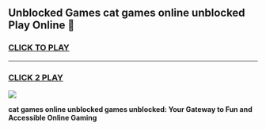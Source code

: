 
## Unblocked Games cat games online unblocked Play Online 👋
<h3>
<a href="https://news.freeplayer.one?title=cat_games_online_unblocked&ref=17F">CLICK TO PLAY</a></h3>
<hr>

<h3>
<a href="https://news.freeplayer.one?title=cat_games_online_unblocked&ref=17F">CLICK 2 PLAY</a>
  
</h3>

<a href="https://news.freeplayer.one?title=cat_games_online_unblocked&ref=17F/"><img src="https://clearcache.store/games.png"></a>


**cat games online unblocked games unblocked: Your Gateway to Fun and Accessible Online Gaming**

